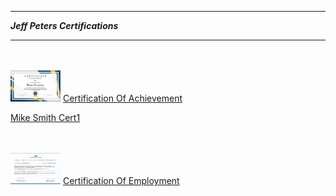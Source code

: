 -------------------------------------

***Jeff Peters Certifications***

-------------------------------------
<html>
<body>
<br>
<br> 
<div class="images">
  <img src="/JeffPeters/JeffPetersCertificationOfAchievement.png" width="80" height="50" alt="Image" />
  <a class="link1" href="https://github.com/DennisMire/test2.github.io/tree/main//JeffPeters/JeffPetersCertificationOfAchievement.png">Certification Of Achievement</a>

  [Mike Smith Cert1](https://github.com/DennisMire/test2.github.io/tree/main/MikeSmith#:~:text=Mike_Smith_Cert1.txt)
</div>
<br> 
<br> 
<div class="images">
  <img src="/JeffPeters/JeffPetersCertificationOfEmployment.png" width="80" height="50" alt="Image" />
  <a class="link1" href="/JeffPeters/JeffPetersCertificationOfEmployment.png">Certification Of Employment</a>
</div>
<br>
</body>
</html>







